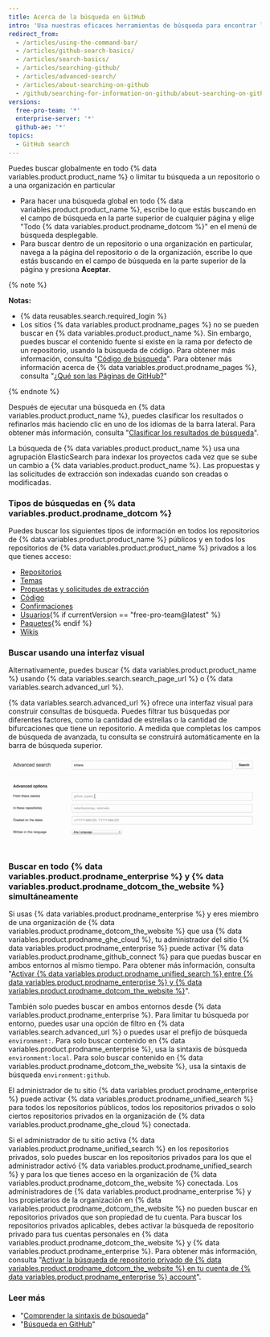 ```yaml
---
title: Acerca de la búsqueda en GitHub
intro: 'Usa nuestras eficaces herramientas de búsqueda para encontrar lo que estás buscando entre los muchos repositorios, usuarios y líneas de código en {% data variables.product.product_name %}.'
redirect_from:
  - /articles/using-the-command-bar/
  - /articles/github-search-basics/
  - /articles/search-basics/
  - /articles/searching-github/
  - /articles/advanced-search/
  - /articles/about-searching-on-github
  - /github/searching-for-information-on-github/about-searching-on-github
versions:
  free-pro-team: '*'
  enterprise-server: '*'
  github-ae: '*'
topics:
  - GitHub search
---
```

Puedes buscar globalmente en todo {% data variables.product.product_name %} o limitar tu búsqueda a un repositorio o a una organización en particular

- Para hacer una búsqueda global en todo {% data variables.product.product_name %}, escribe lo que estás buscando en el campo de búsqueda en la parte superior de cualquier página y elige "Todo {% data variables.product.prodname_dotcom %}" en el menú de búsqueda desplegable.
- Para buscar dentro de un repositorio o una organización en particular, navega a la página del repositorio o de la organización, escribe lo que estás buscando en el campo de búsqueda en la parte superior de la página y presiona **Aceptar**.

{% note %}

**Notas:**

- {% data reusables.search.required_login %}
- Los sitios {% data variables.product.prodname_pages %} no se pueden buscar en {% data variables.product.product_name %}. Sin embargo, puedes buscar el contenido fuente si existe en la rama por defecto de un repositorio, usando la búsqueda de código. Para obtener más información, consulta "[Código de búsqueda](/articles/searching-code)". Para obtener más información acerca de {% data variables.product.prodname_pages %}, consulta "[¿Qué son las Páginas de GitHub?](/articles/what-is-github-pages/)"

{% endnote %}

Después de ejecutar una búsqueda en {% data variables.product.product_name %}, puedes clasificar los resultados o refinarlos más haciendo clic en uno de los idiomas de la barra lateral. Para obtener más información, consulta "[Clasificar los resultados de búsqueda](/articles/sorting-search-results)".

La búsqueda de {% data variables.product.product_name %} usa una agrupación ElasticSearch para indexar los proyectos cada vez que se sube un cambio a {% data variables.product.product_name %}. Las propuestas y las solicitudes de extracción son indexadas cuando son creadas o modificadas.

### Tipos de búsquedas en {% data variables.product.prodname_dotcom %}

Puedes buscar los siguientes tipos de información en todos los repositorios de {% data variables.product.product_name %} públicos y en todos los repositorios de {% data variables.product.product_name %} privados a los que tienes acceso:

- [Repositorios](/articles/searching-for-repositories)
- [Temas](/articles/searching-topics)
- [Propuestas y solicitudes de extracción](/articles/searching-issues-and-pull-requests)
- [Código](/articles/searching-code)
- [Confirmaciones](/articles/searching-commits)
- [Usuarios](/articles/searching-users){% if currentVersion == "free-pro-team@latest" %}
- [Paquetes](/github/searching-for-information-on-github/searching-for-packages){% endif %}
- [Wikis](/articles/searching-wikis)

### Buscar usando una interfaz visual

Alternativamente, puedes buscar {% data variables.product.product_name %} usando {% data variables.search.search_page_url %} o {% data variables.search.advanced_url %}.

{% data variables.search.advanced_url %} ofrece una interfaz visual para construir consultas de búsqueda. Puedes filtrar tus búsquedas por diferentes factores, como la cantidad de estrellas o la cantidad de bifurcaciones que tiene un repositorio. A medida que completas los campos de búsqueda de avanzada, tu consulta se construirá automáticamente en la barra de búsqueda superior.

![Búsqueda avanzada](/assets/images/help/search/advanced_search_demo.gif)

### Buscar en todo {% data variables.product.prodname_enterprise %} y {% data variables.product.prodname_dotcom_the_website %} simultáneamente

Si usas {% data variables.product.prodname_enterprise %} y eres miembro de una organización de {% data variables.product.prodname_dotcom_the_website %} que usa {% data variables.product.prodname_ghe_cloud %}, tu administrador del sitio {% data variables.product.prodname_enterprise %} puede activar {% data variables.product.prodname_github_connect %} para que puedas buscar en ambos entornos al mismo tiempo. Para obtener más información, consulta "[Activar {% data variables.product.prodname_unified_search %} entre {% data variables.product.prodname_enterprise %} y {% data variables.product.prodname_dotcom_the_website %}](/enterprise/admin/guides/developer-workflow/enabling-unified-search-between-github-enterprise-server-and-github-com)".

También solo puedes buscar en ambos entornos desde {% data variables.product.prodname_enterprise %}. Para limitar tu búsqueda por entorno, puedes usar una opción de filtro en {% data variables.search.advanced_url %} o puedes usar el prefijo de búsqueda `environment:`. Para solo buscar contenido en {% data variables.product.prodname_enterprise %}, usa la sintaxis de búsqueda `environment:local`. Para solo buscar contenido en {% data variables.product.prodname_dotcom_the_website %}, usa la sintaxis de búsqueda `environment:github`.

El administrador de tu sitio {% data variables.product.prodname_enterprise %} puede activar {% data variables.product.prodname_unified_search %} para todos los repositorios públicos, todos los repositorios privados o solo ciertos repositorios privados en la organización de {% data variables.product.prodname_ghe_cloud %} conectada.

Si el administrador de tu sitio activa {% data variables.product.prodname_unified_search %} en los repositorios privados, solo puedes buscar en los repositorios privados para los que el administrador activó {% data variables.product.prodname_unified_search %} y para los que tienes acceso en la organización de {% data variables.product.prodname_dotcom_the_website %} conectada. Los administradores de {% data variables.product.prodname_enterprise %} y los propietarios de la organización en {% data variables.product.prodname_dotcom_the_website %} no pueden buscar en repositorios privados que son propiedad de tu cuenta. Para buscar los repositorios privados aplicables, debes activar la búsqueda de repositorio privado para tus cuentas personales en {% data variables.product.prodname_dotcom_the_website %} y {% data variables.product.prodname_enterprise %}. Para obtener más información, consulta "[Activar la búsqueda de repositorio privado de {% data variables.product.prodname_dotcom_the_website %} en tu cuenta de {% data variables.product.prodname_enterprise %} account](/articles/enabling-private-github-com-repository-search-in-your-github-enterprise-server-account)".

### Leer más

- "[Comprender la sintaxis de búsqueda](/articles/understanding-the-search-syntax)"
- "[Búsqueda en GitHub](/articles/searching-on-github)"
